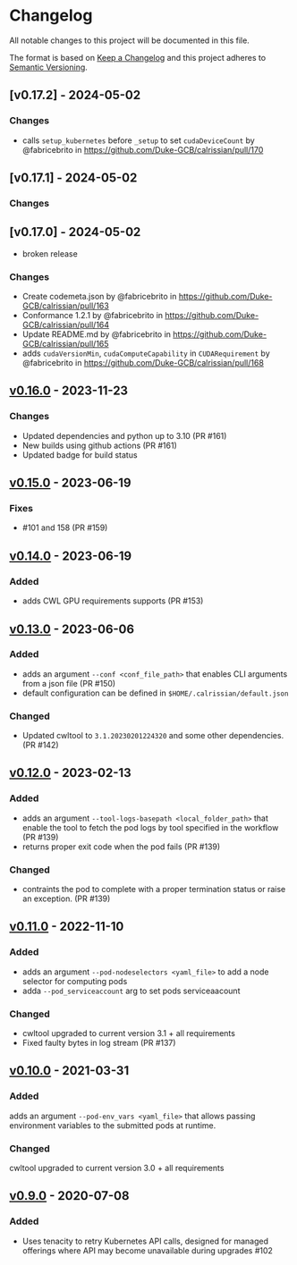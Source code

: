 # Changelog

All notable changes to this project will be documented in this file.

The format is based on [Keep a Changelog](http://keepachangelog.com/en/1.0.0/)
and this project adheres to [Semantic Versioning](http://semver.org/spec/v2.0.0.html).

## [v0.17.2] - 2024-05-02

### Changes

- calls `setup_kubernetes` before `_setup` to set `cudaDeviceCount` by @fabricebrito in https://github.com/Duke-GCB/calrissian/pull/170

## [v0.17.1] - 2024-05-02

### Changes

## [v0.17.0] - 2024-05-02

- broken release

### Changes

- Create codemeta.json by @fabricebrito in https://github.com/Duke-GCB/calrissian/pull/163
- Conformance 1.2.1 by @fabricebrito in https://github.com/Duke-GCB/calrissian/pull/164
- Update README.md by @fabricebrito in https://github.com/Duke-GCB/calrissian/pull/165
- adds `cudaVersionMin`, `cudaComputeCapability` in `CUDARequirement` by @fabricebrito in https://github.com/Duke-GCB/calrissian/pull/168

## [v0.16.0] - 2023-11-23

### Changes

- Updated dependencies and python up to 3.10 (PR #161)
- New builds using github actions (PR #161)
- Updated badge for build status

## [v0.15.0] - 2023-06-19

### Fixes

- #101 and 158 (PR #159)

## [v0.14.0] - 2023-06-19

### Added

- adds CWL GPU requirements supports (PR #153)

## [v0.13.0] - 2023-06-06

### Added

- adds an argument `--conf <conf_file_path>` that enables CLI arguments from a json file (PR #150)
- default configuration can be defined in `$HOME/.calrissian/default.json`

### Changed

- Updated cwltool to `3.1.20230201224320` and some other dependencies. (PR #142)

## [v0.12.0] - 2023-02-13

### Added

- adds an argument `--tool-logs-basepath <local_folder_path>` that enable the tool to fetch the pod logs by tool specified in the workflow (PR #139)
- returns proper exit code when the pod fails (PR #139)

### Changed

- contraints the pod to complete with a proper termination status or raise an exception. (PR #139)

## [v0.11.0] - 2022-11-10

### Added

- adds an argument `--pod-nodeselectors <yaml_file>` to add a node selector for computing pods
- adda `--pod_serviceaccount` arg to set pods serviceaacount 

### Changed

- cwltool upgraded to current version 3.1 + all requirements
- Fixed faulty bytes in log stream (PR #137)

## [v0.10.0] - 2021-03-31

### Added

adds an argument `--pod-env_vars <yaml_file>` that allows passing environment variables to the submitted pods at runtime.

### Changed

cwltool upgraded to current version 3.0 + all requirements

## [v0.9.0] - 2020-07-08

### Added
- Uses tenacity to retry Kubernetes API calls, designed for managed offerings where API may become unavailable during upgrades #102

[Unreleased]: <https://github.com/Duke-GCB/calrissian/compare/master...0.16.0>
[v0.16.0]: <https://github.com/Duke-GCB/calrissian/compare/0.15.0...0.16.0>
[v0.15.0]: <https://github.com/Duke-GCB/calrissian/compare/0.14.0...0.15.0>
[v0.14.0]: <https://github.com/Duke-GCB/calrissian/compare/0.13.0...0.14.0>
[v0.13.0]: <https://github.com/Duke-GCB/calrissian/compare/0.12.0...0.13.0>
[v0.12.0]: <https://github.com/Duke-GCB/calrissian/compare/0.11.0...0.12.0>
[v0.11.0]: <https://github.com/Duke-GCB/calrissian/compare/0.10.0...0.11.0>
[v0.10.0]: <https://github.com/Duke-GCB/calrissian/compare/0.9.0...0.10.0>
[v0.9.0]: <https://github.com/Duke-GCB/calrissian/compare/0.8.0...0.9.0>
